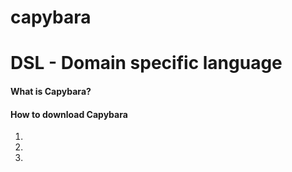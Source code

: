 # capybara

# DSL - Domain specific language


#### What is Capybara?

#### How to download Capybara
1. 
2. 
3. 